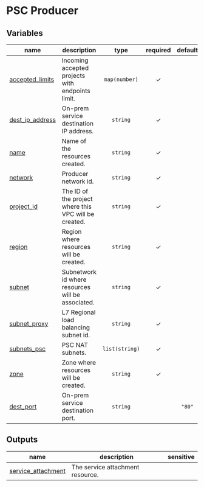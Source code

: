 # PSC Producer
<!-- BEGIN TFDOC -->

## Variables

| name | description | type | required | default |
|---|---|:---:|:---:|:---:|
| [accepted_limits](variables.tf#L68) | Incoming accepted projects with endpoints limit. | <code>map&#40;number&#41;</code> | ✓ |  |
| [dest_ip_address](variables.tf#L57) | On-prem service destination IP address. | <code>string</code> | ✓ |  |
| [name](variables.tf#L22) | Name of the resources created. | <code>string</code> | ✓ |  |
| [network](variables.tf#L37) | Producer network id. | <code>string</code> | ✓ |  |
| [project_id](variables.tf#L17) | The ID of the project where this VPC will be created. | <code>string</code> | ✓ |  |
| [region](variables.tf#L27) | Region where resources will be created. | <code>string</code> | ✓ |  |
| [subnet](variables.tf#L42) | Subnetwork id where resources will be associated. | <code>string</code> | ✓ |  |
| [subnet_proxy](variables.tf#L47) | L7 Regional load balancing subnet id. | <code>string</code> | ✓ |  |
| [subnets_psc](variables.tf#L52) | PSC NAT subnets. | <code>list&#40;string&#41;</code> | ✓ |  |
| [zone](variables.tf#L32) | Zone where resources will be created. | <code>string</code> | ✓ |  |
| [dest_port](variables.tf#L62) | On-prem service destination port. | <code>string</code> |  | <code>&#34;80&#34;</code> |

## Outputs

| name | description | sensitive |
|---|---|:---:|
| [service_attachment](outputs.tf#L17) | The service attachment resource. |  |

<!-- END TFDOC -->
